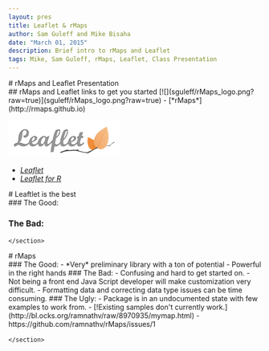 ```yaml
---
layout: pres
title: Leaflet & rMaps
author: Sam Guleff and Mike Bisaha
date: "March 01, 2015"
description: Brief intro to rMaps and Leaflet
tags: Mike, Sam Guleff, rMaps, Leaflet, Class Presentation
---
```

<section>
	<section>
# rMaps and Leaflet Presentation
</section>
	<section>
## rMaps and Leaflet links to get you started
[![](sguleff/rMaps_logo.png?raw=true)](sguleff/rMaps_logo.png?raw=true)
- [*rMaps*](http://rmaps.github.io)

[![](sguleff/Leaflet_logo.png?raw=true)](http://leafletjs.com?raw=true)
- [*Leaflet*](http://leafletjs.com)
- [*Leaflet for R*](http://rstudio.github.io/leaflet/)
</section>
</section>

<section>
	<section>
# Leaftlet is the best
	</section>
	<section>
### The Good:
		
###  The Bad:
	</section>
</section>

<section>
	<section>
# rMaps
	</section>
	<section>
### The Good:
	- *Very* preliminary library with a ton of potential
	- Powerful in the right hands
###  The Bad:
	- Confusing and hard to get started on.
	- Not being a front end Java Script developer will make customization very difficult.
	- Formatting data and correcting data type issues can be time consuming.
### The Ugly:
	- Package is in an undocumented state with few examples to work from.
	- [!Existing samples don't currently work.](http://bl.ocks.org/ramnathv/raw/8970935/mymap.html)
		- https://github.com/ramnathv/rMaps/issues/1
		
	</section>
</section>






